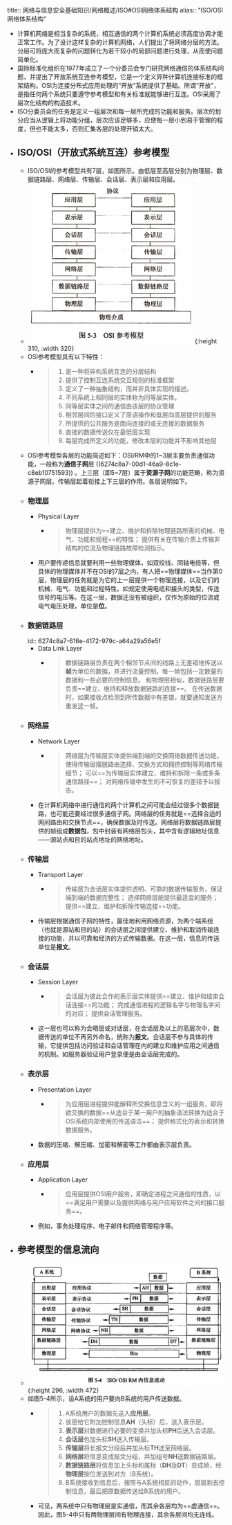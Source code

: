 title:: 网络与信息安全基础知识/网络概述/ISO#OSI网络体系结构
alias:: "ISO/OSI网络体系结构"

- 计算机网络是相当复杂的系统，相互通信的两个计算机系统必须高度协调才能正常工作。为了设计这样复杂的计算机网络，人们提出了将网络分层的方法。分层可将庞大而复杂的问题转化为若干较小的局部问题进行处理，从而使问题简单化。
- 国际标准化组织在1977年成立了一个分委员会专门研究网络通信的体系结构问题，并提出了开放系统互连参考模型，它是一个定义异种计算机连接标准的框架结构。OSI为连接分布式应用处理的“开放”系统提供了基础。所谓“开放”，是指任何两个系统只要遵守参考模型和有关标准就能够进行互连。OSI采用了层次化结构的构造技术。
- ISO分委员会的任务是定义一组层次和每一层所完成的功能和服务。层次的划分应当从逻辑上将功能分组，层次应该足够多，应使每一层小到易于管理的程度，但也不能太多，否则汇集各层的处理开销太大。
- ## ISO/OSI（开放式系统互连）参考模型
	- ISO/OSI的参考模型共有7层，如图所示。由低层至高层分别为物理层、数据链路层、网络层、传输层、会话层、表示层和应用层。
	- ![image.png](../assets/image_1649135714585_0.png){:height 310, :width 320}
	- OSI参考模型具有以下特性：
		- > 1. 是一种将异构系统互连的分层结构
		  > 2. 提供了控制互连系统交互规则的标准框架
		  > 3. 定义了一种抽象结构，而并非具体实现的描述。
		  > 4. 不同系统上相同层的实体称为同等层实体。
		  > 5. 同等层实体之间的通信由该层的协议管理
		  > 6. 相邻层间的接口定义了原语操作和低层向高层提供的服务
		  > 7. 所提供的公共服务是面向连接的或无连接的数据服务
		  > 8. 直接的数据传送仅在最低层实现
		  > 9. 每层完成所定义的功能，修改本层的功能并不影响其他层
	- OSI参考模型各层的功能简述如下：OSI/RM中的1~3层主要负责通信功能，一般称为**通信子网**层 ((6274c8a7-00d1-46a9-8c1e-c8eb10751593)) 。上三层（即5~7层）属于**资源子网**的功能范畴，称为资源子网层。传输层起着衔接上下三层的作用。各层说明如下。
	- ### 物理层
		- Physical Layer
			- > 物理层提供为==建立、维护和拆除物理链路所需的机械、电气、功能和规程==的特性；
			  > 提供有关在传输介质上传输非结构的位流及物理链路故障检测指示。
		- 用户要传递信息就要利用一些物理媒体，如双绞线、同轴电缆等，但具体的物理媒体并不在OSI的7层之内，有人把==物理媒体==当作第0层，物理层的任务就是为它的上一层提供一个物理连接，以及它们的机械、电气、功能和过程特性。如规定使用电缆和接头的类型，传送信号的电压等。在这一层，数据还没有被组织，仅作为原始的位流或电气电压处理，单位是**位**。
	- ### 数据链路层
	  id:: 6274c8a7-616e-4172-979c-a64a29a56e5f
		- Data Link Layer
			- > 数据链路层负责在两个相邻节点间的线路上无差错地传送以**帧**为单位的数据，并进行流量控制。每一帧包括一定数量的数据和一些必要的控制信息。
			  > 和物理层相似，数据链路层要负责==建立、维持和释放数据链路的连接==。
			  > 在传送数据时，如果接收点检测到所传数据中有差错，就要通知发送方重发这一帧。
	- ### 网络层
		- Network Layer
			- > 网络层为传输层实体提供端到端的交换网络数据传送功能，使得传输层摆脱路由选择、交换方式和拥挤控制等网络传输细节；
			  > 可以==为传输层实体建立、维持和拆除一条或多条通信路径==；
			  > 对网络传输中发生的不可恢复的差错予以报告。
		- 在计算机网络中进行通信的两个计算机之间可能会经过很多个数据链路，也可能还要经过很多通信子网。网络层的任务就是==选择合适的网间路由和交换节点==，确保数据及时传送。网络层将数据链路层提供的帧组成**数据包**，包中封装有网络层包头，其中含有逻辑地址信息——源站点和目的站点地址的网络地址。
	- ### 传输层
		- Transport Layer
			- > 传输层为会话层实体提供透明、可靠的数据传输服务，保证端到端的数据完整性；
			  > 选择网络层能提供最适宜的服务；
			  > 提供==建立、维护和拆除传输连接==功能。
		- 传输层根据通信子网的特性，最佳地利用网络资源，为两个端系统（也就是源站和目的站）的会话层之间提供建立、维护和取消传输连接的功能，并以可靠和经济的方式传输数据。在这一层，信息的传送单位是**报文**。
	- ### 会话层
		- Session Layer
			- > 会话层为彼此合作的表示层实体提供==建立、维护和结束会话连接==的功能；
			  > 完成通信进程的逻辑名字与物理名字间的对应；
			  > 提供会话管理服务。
		- 这一层也可以称为会晤层或对话层，在会话层及以上的高层次中，数据传送的单位不再另外命名，统称为**报文**。会话层不参与具体的传输，它提供包括访问验证和会话管理在内的建立和维护应用之间通信的机制。如服务器验证用户登录便是由会话层完成的。
	- ### 表示层
		- Presentation Layer
			- > 为应用层进程提供能解释所交换信息含义的一组服务，即将欲交换的数据==从适合于某一用户的抽象语法转换为适合于OSI系统内部使用的传送语法==；
			  > 提供格式化的表示和转换数据服务。
		- 数据的压缩、解压缩、加密和解密等工作都由表示层负责。
	- ### 应用层
		- Application Layer
			- > 应用层提供OSI用户服务，即确定进程之间通信的性质，以==满足用户需要以及提供网络与用户应用软件之间的接口服务==。
		- 例如，事务处理程序、电子邮件和网络管理程序等。
- ## 参考模型的信息流向
	- ![image.png](../assets/image_1649136234749_0.png){:height 296, :width 472}
	- 如图5-4所示，设A系统的用户要向B系统的用户传送数据。
		- > 1. A系统用户的数据先送入**应用层**。
		  > 2. 该层给它附加控制信息**AH**（头标）后，送入表示层。
		  > 3. **表示层**对数据进行必要的变换并加头标**PH**后送入会话层。
		  > 4. **会话层**也加头标**SH**送入传输层。
		  > 5. **传输层**将长报文分段后并加头标**TH**送至网络层。
		  > 6. **网络层**将信息变成报文分组，并加组号**NH**送数据链路层。
		  > 7. **数据链路层**将信息加上头标和尾标（**DH**及**DT**）变成帧，经**物理层**按位发送到对方（B系统）。
		  > 8. B系统接收到信息后，按照与A系统相反的动作，层层剥去控制信息，最后把原数据传送给B系统的用户。
		- 可见，两系统中只有物理层是实通信，而其余各层均为==虚通信==。因此，图5-4中只有两物理层间有物理连接，其余各层间均无连线。